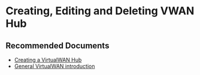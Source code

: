 <properties
  pagetitle="Creating, Editing and Deleting VWAN Hub"
  service=""
  resource=""
  ms.author="wellee"
  selfhelptype="Generic"
  supporttopicids="32640647"
  resourcetags=""
  productpesids="16572"
  cloudenvironments="public,fairfax,mooncake,blackforest,ussec,usnat"
  articleid="cf3f39db-2e8a-46f4-80d6-d22d67fea9d5"
  ownershipid="CloudNet_VirtualWAN" />
# Creating, Editing and Deleting VWAN Hub



## **Recommended Documents**

* [Creating a VirtualWAN Hub](https://docs.microsoft.com/azure/virtual-wan/virtual-wan-site-to-site-portal#hub)
* [General VirtualWAN introduction](https://docs.microsoft.com/azure/virtual-wan/virtual-wan-about)